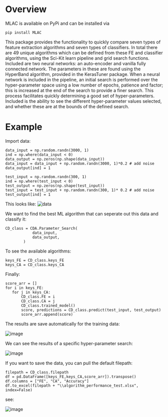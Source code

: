 
# Overview
MLAC is available on PyPi and can be installed via
```none
pip install MLAC
```
This package provides the functionality to quickly compare seven types of feature extraction algorithms and seven types of classifiers. In total there are 49 unique algorithms which can be defined from these FE and classifier algorithms, using the Sci-Kit learn pipeline and grid search functions. Included are two neural networks: an auto-encoder and vanilla fully connected network. The parameters in these are found using the HyperBand algorithm, provided in the KerasTuner package. When a neural network is included in the pipeline, an initial search is performed over the hyper-parameter space using a low number of epochs, patience and factor; this is increased at the end of the search to provide a finer search. This process facilitates quickly determining a good set of hyper-parameters. Included is the ability to see the different hyper-parameter values selected, and whether these are at the bounds of the defined search.    


[pypi]:  https://pypi.org/project/MVPR/

# Example
Import data:
```
data_input = np.random.randn(3000, 1)
ind = np.where(data_input < 0)
data_output = np.zeros(np.shape(data_input))
data_input = data_input + np.random.randn(3000, 1)*0.2 # add noise
data_output[ind] = 1

test_input = np.random.randn(300, 1)
ind = np.where(test_input < 0)
test_output = np.zeros(np.shape(test_input))
test_input = test_input + np.random.randn(300, 1)* 0.2 # add noise
test_output[ind] = 1
```
This looks like:
![data](https://user-images.githubusercontent.com/60707891/131995760-2e2734ca-161b-4482-b758-f4c4d03c8858.png)

We want to find the best ML algorithm that can seperate out this data and classify it:

```
CD_class = CDA.Parameter_Search(
            data_input,
            data_output,
        )
```
To see the available algorithms:
```
keys_FE = CD_class.keys_FE
keys_CA = CD_class.keys_CA
```
Finally:
```
score_arr = []
for i in keys_FE:
   for j in keys_CA:
       CD_class.FE = i
       CD_class.CA = j
       CD_class.trained_model()
       score, predictions = CD_class.predict(test_input, test_output)
       score_arr.append(score)
```
The results are save automatically for the training data:

![image](https://user-images.githubusercontent.com/60707891/131996611-4167bdc2-4533-401e-aa17-cce9bcb5ac66.png)

We can see the results of a specific hyper-parameter search:

![image](https://user-images.githubusercontent.com/60707891/131996887-3e7db117-4453-443d-9ae6-8427adb3f1de.png)

If you want to save the data, you can pull the default filepath:

```
filepath = CD_class.filepath
df = pd.DataFrame([keys_FE,keys_CA,score_arr]).transpose()
df.columns = ["FE", "CA", "Accuracy"]
df.to_excel(filepath + "\\algorithm_performance_test.xlsx", index=False)
```

see:

![image](https://user-images.githubusercontent.com/60707891/131998255-f9143ba2-0af8-4385-8715-6d66a8aca74c.png)

